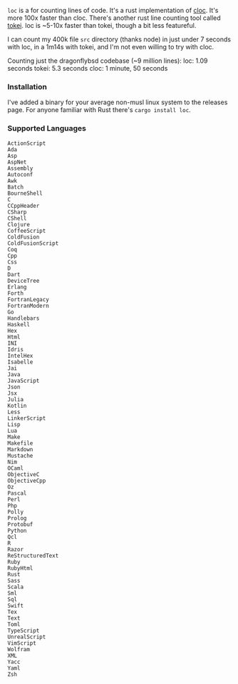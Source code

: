 `loc` is a for counting lines of code. It's a rust implementation of [cloc](http://cloc.sourceforge.net/).  It's more 100x faster than cloc. There's another rust line counting tool called [tokei](https://github.com/Aaronepower/tokei). loc is ~5-10x faster than tokei, though a bit less featureful.

I can count my 400k file `src` directory (thanks node) in just under 7 seconds with loc, in a 1m14s with tokei, and I'm not even willing to try with cloc.

Counting just the dragonflybsd codebase (~9 million lines):
  loc: 1.09 seconds
  tokei: 5.3 seconds
  cloc: 1 minute, 50 seconds

### Installation

I've added a binary for your average non-musl linux system to the releases page. For anyone familiar with Rust there's `cargo install loc`.

### Supported Languages

```
ActionScript
Ada
Asp
AspNet
Assembly
Autoconf
Awk
Batch
BourneShell
C
CCppHeader
CSharp
CShell
Clojure
CoffeeScript
ColdFusion
ColdFusionScript
Coq
Cpp
Css
D
Dart
DeviceTree
Erlang
Forth
FortranLegacy
FortranModern
Go
Handlebars
Haskell
Hex
Html
INI
Idris
IntelHex
Isabelle
Jai
Java
JavaScript
Json
Jsx
Julia
Kotlin
Less
LinkerScript
Lisp
Lua
Make
Makefile
Markdown
Mustache
Nim
OCaml
ObjectiveC
ObjectiveCpp
Oz
Pascal
Perl
Php
Polly
Prolog
Protobuf
Python
Qcl
R
Razor
ReStructuredText
Ruby
RubyHtml
Rust
Sass
Scala
Sml
Sql
Swift
Tex
Text
Toml
TypeScript
UnrealScript
VimScript
Wolfram
XML
Yacc
Yaml
Zsh
```
